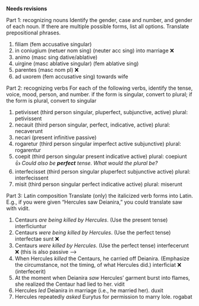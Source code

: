 **Needs revisions**

Part 1: recognizing nouns
Identify the gender, case and number, and gender of each noun. If there are multiple possible forms, list all options. Translate prepositional phrases.

1. filiam (fem accusative singular) 
2. in coniugium (netuer nom sing) (neuter acc sing) into marriage   ❌
3. animo (masc sing dative/ablative)
4. uirgine (masc ablative singular) (fem ablative sing) 
5. parentes (masc nom pl) ❌
6. ad uxorem (fem accusative sing) towards wife 

Part 2: recognizing verbs
For each of the following verbs,
identify the tense, voice, mood, person, and number.
if the form is singular, convert to plural; if the form is plural, convert to singular

1. petivisset (third person singular, pluperfect, subjunctive, active) plural: petivissent
2. necauit (third person singular, perfect, indicative, active) plural: necaverunt 
3. necari (present infinitive passive) 
4. rogaretur (third person singular imperfect active subjunctive) plural: rogarentur 
5. coepit (third person singular present indicative active) plural: coepiunt 👍 *Could also be **perfect** tense.  What would the plural be?*
6. interfecisset (third person singular pluperfect subjunctive active) plural: interfecissent
7. misit (third person singular perfect indicative active) plural: miserunt

Part 3: Latin composition
Translate (only) the italicized verb forms into Latin. E.g., if you were given “Hercules saw Deianira,” you could translate saw with vidit.

1. Centaurs *are being killed by Hercules*. (Use the present tense) interficiuntur
2. Centaurs *were being killed by Hercules*. (Use the perfect tense) interfectae sunt ❌
3. Centaurs *were killed by Hercules*. (Use the perfect tense) interfecerunt ❌ (this is also passive --> 
4. When Hercules *killed* the Centaurs, he carried off Deianira. (Emphasize the circumstance, not the timing, of what Hercules did.) interficiat  ❌ (interfecerit) 
5. At the moment when Deianira *saw* Hercules’ garment burst into flames, she realized the Centaur had lied to her. vidit
6. Hercules *led* Deianira in marriage (i.e., he married her). duxit
7. Hercules repeatedly *asked* Eurytus for permission to marry Iole. rogabat
